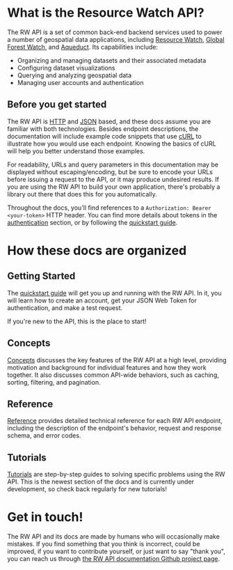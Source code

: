 # What is the Resource Watch API?

The RW API is a set of common back-end backend services used to power a number of geospatial data applications, including [Resource Watch](https://resourcewatch.org/), [Global Forest Watch](https://globalforestwatch.org/), and [Aqueduct](https://aqueduct.wri.org). Its capabilities include:

  - Organizing and managing datasets and their associated metadata
  - Configuring dataset visualizations
  - Querying and analyzing geospatial data
  - Managing user accounts and authentication

## Before you get started

The RW API is [HTTP](https://en.wikipedia.org/wiki/Hypertext_Transfer_Protocol) and [JSON](https://en.wikipedia.org/wiki/JSON) based, and these docs assume you are familiar with both technologies. Besides endpoint descriptions, the documentation will include example code snippets that use [cURL](https://en.wikipedia.org/wiki/CURL) to illustrate how you would use each endpoint. Knowing the basics of cURL will help you better understand those examples. 

For readability, URLs and query parameters in this documentation may be displayed without escaping/encoding, but be sure to encode your URLs before issuing a request to the API, or it may produce undesired results. If you are using the RW API to build your own application, there's probably a library out there that does this for you automatically.

Throughout the docs, you'll find references to a `Authorization: Bearer <your-token>` HTTP header. You can find more details about tokens in the [authentication](/reference.html#authentication) section, or by following the [quickstart guide](/quickstart.html).

# How these docs are organized

## Getting Started

The [quickstart guide](/quickstart.html) will get you up and running with the RW API. In it, you will learn how to create an account, get your JSON Web Token for authentication, and make a test request.
  
If you're new to the API, this is the place to start!

## Concepts

[Concepts](/concepts.html) discusses the key features of the RW API at a high level, providing motivation and background for individual features and how they work together. It also discusses common API-wide behaviors, such as caching, sorting, filtering, and pagination.

## Reference

[Reference](/reference.html) provides detailed technical reference for each RW API endpoint, including the description of the endpoint's behavior, request and response schema, and error codes.

## Tutorials

[Tutorials](/tutorials.html) are step-by-step guides to solving specific problems using the RW API. This is the newest section of the docs and is currently under development, so check back regularly for new tutorials!

# Get in touch!

The RW API and its docs are made by humans who will occasionally make mistakes. If you find something that you think is incorrect, could be improved, if you want to contribute yourself, or just want to say "thank you", you can reach us through [the RW API documentation Github project page](https://github.com/resource-watch/doc-api).